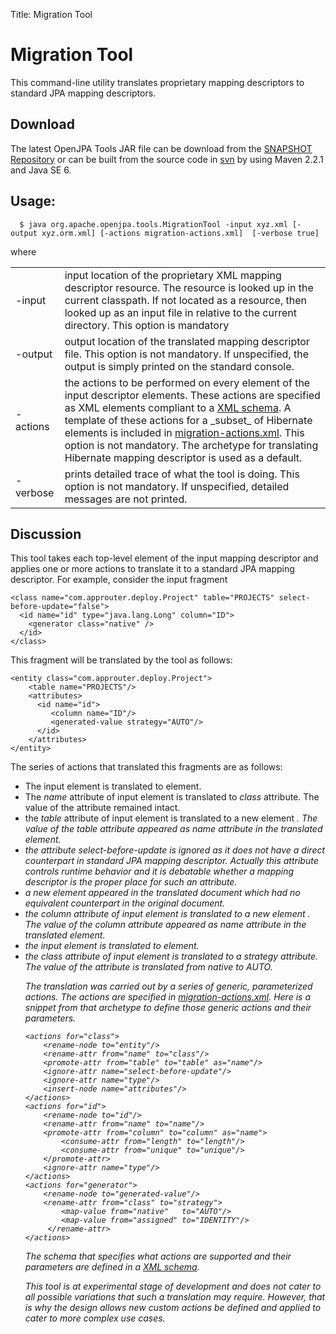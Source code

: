 Title: Migration Tool

<a name="MigrationTool-MigrationTool"></a>

# Migration Tool

This command-line utility translates proprietary mapping descriptors to
standard JPA mapping descriptors.

<a name="MigrationTool-Download"></a>

## Download

The latest OpenJPA Tools JAR file can be download from the [SNAPSHOT Repository](https://repository.apache.org/content/repositories/snapshots/org/apache/openjpa/tools/openjpa-tools/0.1.0-SNAPSHOT/)
 or can be built from the source code in [svn](https://svn.apache.org/repos/asf/openjpa/tools/trunk)
 by using Maven 2.2.1 and Java SE 6.


<a name="MigrationTool-Usage:"></a>

## Usage:


      $ java org.apache.openjpa.tools.MigrationTool -input xyz.xml [-output xyz.orm.xml] [-actions migration-actions.xml]  [-verbose true]

where

<table >
<tr>
<td class="border">-input </td>
<td class="border"> input location of the proprietary XML mapping descriptor
resource. The resource is looked up in the current classpath. If not
located as a resource, then looked up as an input file in relative to the
current directory. This option is mandatory
</td>
</tr>
<tr>
<td class="border">-output</td>
<td class="border"> output location of the translated mapping descriptor file. This
option is not mandatory. If unspecified, the output is simply printed on
the standard console. 
</td>
</tr>
<tr><td class="border">-actions</td>
<td class="border"> the actions to be performed on every element of the input
descriptor elements. These actions are specified as XML elements compliant
to a <A href="http://fisheye6.atlassian.com/browse/openjpa/tools/trunk/openjpa-tools/src/main/resources/META-INF/migration-actions.xsd?r=HEAD" class="external-link" rel="nofollow">XML schema</A>. A template of these actions for a _subset_ of Hibernate elements is
included in <A href="http://fisheye6.atlassian.com/browse/openjpa/tools/trunk/openjpa-tools/src/main/resources/META-INF/migration-actions.xml?r=HEAD" class="external-link" rel="nofollow">migration-actions.xml</A>. 
This option is not mandatory. The archetype for translating Hibernate
mapping descriptor is used as a default.
</td>
</tr>
<tr><td class="border">-verbose</td><td class="border">prints detailed trace of what the tool is doing. This option is
not mandatory. If unspecified,	detailed messages are not printed.</td></tr>
</table>


<a name="MigrationTool-Discussion"></a>

## Discussion

This tool takes each top-level element of the input mapping descriptor and
applies one or more actions to translate it to a standard JPA mapping
descriptor.
For example, consider the input fragment

    <class name="com.approuter.deploy.Project" table="PROJECTS" select-before-update="false">
      <id name="id" type="java.lang.Long" column="ID">
    	<generator class="native" />
      </id>
    </class>


This fragment will be translated by the tool as follows:


    <entity class="com.approuter.deploy.Project">
        <table name="PROJECTS"/>
        <attributes>
          <id name="id">
    	     <column name="ID"/>
    	     <generated-value strategy="AUTO"/>
          </id>
        </attributes>
    </entity>


The series of actions that translated this fragments are as follows:

* The input element *<class>* is translated to *<entity>* element. 
* The *name* attribute of input element *<class>* is translated to *class* attribute. The value of the attribute remained intact.
* the *table* attribute of input element *<class>* is translated to a new element *<table>*. The value of the *table* attribute appeared as *name* attribute in the translated element.
* the attribute *select-before-update* is ignored as it does not have a direct counterpart in standard JPA mapping descriptor. Actually this attribute controls runtime behavior and it is debatable whether a mapping descriptor is the proper place for such an attribute.
* a new element *<attributes>* appeared in the translated document which had no equivalent counterpart in the original document.
* the *column* attribute of input element *<id>* is translated to a new element *<column>*. The value of the *column* attribute appeared as *name* attribute in the translated element.
* the input element *<generator>* is translated to *<generated-value>* element. 
* the *class* attribute of input element *<generator>* is translated to a *strategy* attribute. The value of the attribute is translated from *native* to *AUTO*.



The translation was carried out by a series of _generic_, _parameterized_ _actions_. The actions are specified in [migration-actions.xml](http://fisheye6.atlassian.com/browse/openjpa/tools/trunk/openjpa-tools/src/main/resources/META-INF/migration-actions.xml?r=HEAD). Here is a snippet from that archetype to define those generic actions and their parameters.

    <actions for="class">
    	<rename-node to="entity"/>
    	<rename-attr from="name" to="class"/>
    	<promote-attr from="table" to="table" as="name"/>
    	<ignore-attr name="select-before-update"/>
    	<ignore-attr name="type"/>
    	<insert-node name="attributes"/>
    </actions>
    <actions for="id">
        <rename-node to="id"/>
        <rename-attr from="name" to="name"/>
        <promote-attr from="column" to="column" as="name">
    		<consume-attr from="length" to="length"/>
    		<consume-attr from="unique" to="unique"/>
        </promote-attr>
        <ignore-attr name="type"/>
    </actions>
    <actions for="generator">
        <rename-node to="generated-value"/>
        <rename-attr from="class" to="strategy">
    		<map-value from="native"   to="AUTO"/>
    		<map-value from="assigned" to="IDENTITY"/>
         </rename-attr>
    </actions>


The schema that specifies what actions are supported and their parameters are defined in a [XML schema](http://fisheye6.atlassian.com/browse/openjpa/tools/trunk/openjpa-tools/src/main/resources/META-INF/migration-actions.xsd?r=HEAD).

<span class="info">
   This tool is at experimental stage of development and does not cater to
all possible variations that such a translation may require. However, that
is why the design allows new custom actions be defined and applied to cater
to more complex use cases. 
</span>
 
